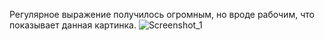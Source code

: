 Регулярное выражение получилось огромным, но вроде рабочим, что показывает данная картинка.
![Screenshot_1](https://user-images.githubusercontent.com/60321176/206733547-1598999a-fcf0-49e5-8e70-1582af36ffd5.png)
